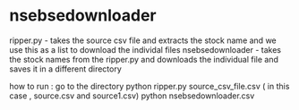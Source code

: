 # nsebsedownloader


ripper.py - takes the source csv file and extracts the stock name and we use this as a list to download the individal files 
nsebsedownloader - takes the stock names from the ripper.py and downloads the individual file and saves it in a different directory 

how to run :
  go to the directory 
  python ripper.py source_csv_file.csv  ( in this case , source.csv and source1.csv)
  python nsebsedownloader.csv
